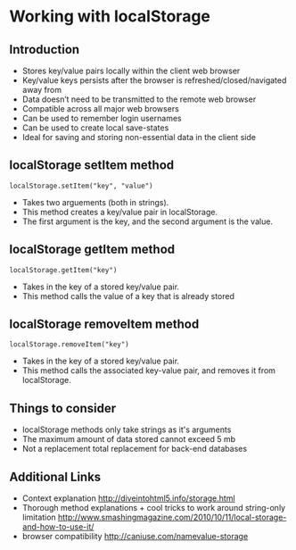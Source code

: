 # Working with localStorage</h1>

## Introduction

- Stores key/value pairs locally within the client web browser 
- Key/value keys persists after the browser is refreshed/closed/navigated away from
- Data doesn’t need to be transmitted to the remote web browser 
- Compatible across all major web browsers 
- Can be used to remember login usernames
- Can be used to create local save-states 
- Ideal for saving and storing non-essential data in the client side

## localStorage setItem method

``` 
localStorage.setItem("key", "value")
```
- Takes two arguements (both in strings).
- This method creates a key/value pair in localStorage.
- The first argument is the key, and the second argument is the value.


## localStorage getItem method

``` 
localStorage.getItem("key")
```
- Takes in the key of a stored key/value pair.
- This method calls the value of a key that is already stored

## localStorage removeItem method

``` 
localStorage.removeItem("key")
```
- Takes in the key of a stored key/value pair.
- This method calls the associated key-value pair, and removes it from localStorage.

## Things to consider 
- localStorage methods only take strings as it's arguments
- The maximum amount of data stored cannot exceed 5 mb
- Not a replacement total replacement for back-end databases

## Additional Links 
- Context explanation http://diveintohtml5.info/storage.html 
- Thorough method explanations + cool tricks to work around string-only limitation
http://www.smashingmagazine.com/2010/10/11/local-storage-and-how-to-use-it/
- browser compatibility http://caniuse.com/namevalue-storage